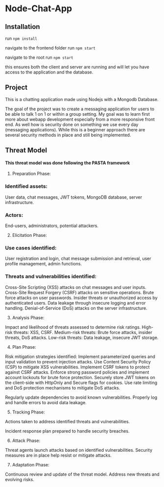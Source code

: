 # Node-Chat-App

## Installation

run `npm install`

navigate to the frontend folder run `npm start`

navigate to the root run `npm start`

this ensures both the client and server are running and will let you have access to the application and the database.

## Project

This is a chatting application made using Nodejs with a Mongodb Database.

The goal of the project was to create a messaging application for users to be able to talk 1 on 1 or within a group setting. My goal was to learn first more about webapp development especially from a more responsive front end. As well how is security done on something we use every day (messaging applications). While this is a beginner approach there are several security methods in place and still being implemented.

## Threat Model

#### This threat model was done following the PASTA framework

1. Preparation Phase:

### Identified assets:

User data, chat messages, JWT tokens, MongoDB database, server infrastructure.

### Actors:

End-users, administrators, potential attackers.

2. Elicitation Phase:

### Use cases identified:

User registration and login, chat message submission and retrieval, user profile management, admin functions.

### Threats and vulnerabilities identified:

Cross-Site Scripting (XSS) attacks on chat messages and user inputs.
Cross-Site Request Forgery (CSRF) attacks on sensitive operations.
Brute force attacks on user passwords.
Insider threats or unauthorized access by authenticated users.
Data leakage through insecure logging and error handling.
Denial-of-Service (DoS) attacks on the server infrastructure.

3. Analysis Phase:

Impact and likelihood of threats assessed to determine risk ratings.
High-risk threats: XSS, CSRF.
Medium-risk threats: Brute force attacks, insider threats, DoS attacks.
Low-risk threats: Data leakage, insecure JWT storage.

4. Plan Phase:

Risk mitigation strategies identified:
Implement parameterized queries and input validation to prevent injection attacks.
Use Content Security Policy (CSP) to mitigate XSS vulnerabilities.
Implement CSRF tokens to protect against CSRF attacks.
Enforce strong password policies and implement account lockouts for brute force protection.
Securely store JWT tokens on the client-side with HttpOnly and Secure flags for cookies.
Use rate limiting and DoS protection mechanisms to mitigate DoS attacks.

Regularly update dependencies to avoid known vulnerabilities.
Properly log and handle errors to avoid data leakage.

5. Tracking Phase:

Actions taken to address identified threats and vulnerabilities.

Incident response plan prepared to handle security breaches.

6. Attack Phase:

Threat agents launch attacks based on identified vulnerabilities.
Security measures are in place help resist or mitigate attacks.

7. Adaptation Phase:

Continuous review and update of the threat model.
Address new threats and evolving risks.
